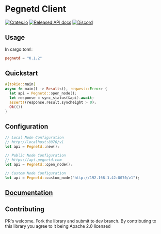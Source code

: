 # Pegnetd Client

[![Crates.io](https://img.shields.io/crates/v/pegnetd.svg)](https://crates.io/crates/pegnetd)
[![Released API docs](https://docs.rs/pegnetd/badge.svg)](https://docs.rs/pegnetd)
[![Discord](https://img.shields.io/discord/550312670528798755.svg?label=&logo=discord&logoColor=ffffff&color=7389D8&labelColor=6A7EC2)](https://discord.gg/V6T7mCW)

## Usage
In cargo.toml:
```toml
pegnetd = "0.1.2"
```

## Quickstart
```rust
#[tokio::main]
async fn main() -> Result<(), reqwest::Error> {
  let api = Pegnetd::open_node();
  let response = sync_status(&api).await;
  assert!(response.result.syncheight > 0);
  Ok(())
}
```

## Configuration
```rust
// Local Node Configuration
// http://localhost:8070/v1
let api = Pegnetd::new();

// Public Node Configuration
// https://api.pegnetd.com
let api = Pegnetd::open_node();

// Custom Node Configuration
let api = Pegnetd::custom_node("http://192.168.1.42:8070/v1");
```

## [Documentation](https://docs.rs/pegnetd)


## Contributing
PR's welcome. Fork the library and submit to dev branch. 
By contributing to this library you agree to it being Apache 2.0 licensed 